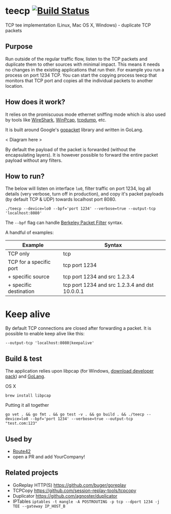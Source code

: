 # teecp [![Build Status](https://travis-ci.org/RobinUS2/teecp.svg?branch=master)](https://travis-ci.org/RobinUS2/teecp)
TCP tee implementation (Linux, Mac OS X, Windows) - duplicate TCP packets

## Purpose
Run outside of the regular traffic flow, listen to the TCP packets and duplicate them
to other sources with minimal impact. This means it needs no changes in the
existing applications that run their. For example you run a process on port 
1234 TCP. You can start the copying process teecp that monitors that TCP port
and copies all the individual packets to another location.

## How does it work?
It relies on the promiscuous mode ethernet sniffing mode which is also used by 
tools like [WireShark](https://www.wireshark.org/), 
[WinPcap](https://www.winpcap.org/), 
[tcpdump](https://www.tcpdump.org/), etc.

It is built around Google's [gopacket](https://github.com/google/gopacket) library and written in GoLang.

< Diagram here >

By default the payload of the packet is forwarded (without the encapsulating layers). 
It is however possible to forward the entire packet payload without any filters.

## How to run?
The below will listen on interface `lo0`, filter traffic on port 1234, log 
all details (very verbose, turn off in production), and copy it's packet payloads 
(by default TCP & UDP) towards localhost port 8080.
```
./teecp --device=lo0 --bpf='port 1234' --verbose=true --output-tcp 'localhost:8080'
```

The `--bpf` flag can handle [Berkeley Packet Filter](https://en.wikipedia.org/wiki/Berkeley_Packet_Filter) syntax. 

A handful of examples:

| Example                 | Syntax                                         |
|-------------------------|------------------------------------------------|
| TCP only                | tcp                                            |
| TCP for a specific port | tcp port 1234                                  |
| + specific source       | tcp port 1234 and src 1.2.3.4                  |
| + specific destination  | tcp port 1234 and src 1.2.3.4 and dst 10.0.0.1 |

# Keep alive
By default TCP connections are closed after forwarding a packet. It is possible to enable
keep alive like this:

```
--output-tcp 'localhost:8080|keepalive'
``` 

## Build & test
The application relies upon libpcap (for Windows, [download developer pack](https://www.winpcap.org/devel.htm)) and [GoLang](https://golang.org/doc/install). 

OS X
```
brew install libpcap
```

Putting it all together
```
go vet . && go fmt . && go test -v . && go build . && ./teecp --device=lo0 --bpf='port 1234' --verbose=true --output-tcp "test.com:123"
```

## Used by
- [Route42](https://route42.nl/)
- open a PR and add YourCompany!

## Related projects
- GoReplay HTTP(S) https://github.com/buger/goreplay
- TCPCopy https://github.com/session-replay-tools/tcpcopy
- Duplicator https://github.com/agnoster/duplicator
- IPTables `iptables -t mangle -A POSTROUTING -p tcp --dport 1234 -j TEE --gateway IP_HOST_B`